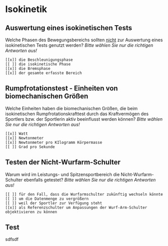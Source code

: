 # Isokinetik

## Auswertung eines isokinetischen Tests
Welche Phasen des Bewegungsbereichs sollten <u>nicht</u> zur Auswertung eines isokinetischen Tests genutzt werden?
*Bitte wählen Sie nur die richtigen Antworten aus!*

    [[x]] die Beschleunigungsphase
    [[ ]] die isokinetische Phase
    [[x]] die Bremsphase
    [[x]] der gesamte erfasste Bereich

## Rumpfrotationstest - Einheiten von biomechanischen Größen
Welche Einheiten haben die biomechanischen Größen, die beim isokinetischen Rumpfrotationskrafttest durch das Kraftvermögen des Sportlers bzw. der Sportlerin aktiv beeinflusst werden können? *Bitte wählen Sie nur die richtigen Antworten aus!*

    [[x]] Watt
    [[x]] Newtonmeter
    [[x]] Newtonmeter pro KIlogramm Körpermasse
    [[ ]] Grad pro Sekunde

## Testen der Nicht-Wurfarm-Schulter
Warum wird im Leistungs- und Spitzensportbereich die Nicht-Wurfarm-Schulter ebenfalls getestet? *Bitte wählen Sie nur die richtigen Antworten aus!*

    [[ ]] für den Fall, dass die Wurfarmschulter zukünftig wechseln könnte
    [[ ]] um die Datenmenge zu vergrößern
    [[ ]] weil der Sportler zur Verfügung steht
    [[x]] als Referenzschulter um Anpassungen der Wurf-Arm-Schulter objektivieren zu können   

## Test 

sdfsdf